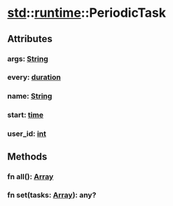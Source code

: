 # [std](/libs/std/)::[runtime](/libs/std/runtime/)::PeriodicTask

## Attributes

### args:&nbsp;[String](/libs/std/core/type.String.md)

### every:&nbsp;[duration](/libs/std/core/type.duration.md)

### name:&nbsp;[String](/libs/std/core/type.String.md)

### start:&nbsp;[time](/libs/std/core/type.time.md)

### user_id:&nbsp;[int](/libs/std/core/type.int.md)

## Methods
### fn all():&nbsp;[Array](/libs/std/core/type.Array.md)<Badge text="native" /><Badge text="static" />
### fn set(tasks:&nbsp;[Array](/libs/std/core/type.Array.md)):&nbsp;any?<Badge text="native" /><Badge text="static" />
